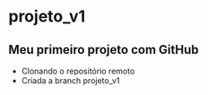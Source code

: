 # projeto_v1

## Meu primeiro projeto com GitHub
- Clonando o repositório remoto
- Criada a branch projeto_v1